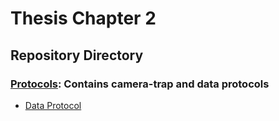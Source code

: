 # Thesis Chapter 2

## Repository Directory

### [Protocols](./Protocols): Contains camera-trap and data protocols
*  [Data Protocol](./code/Protocol_Data)
